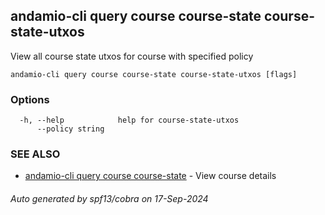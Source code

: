 ## andamio-cli query course course-state course-state-utxos

View all course state utxos for course with specified policy

```
andamio-cli query course course-state course-state-utxos [flags]
```

### Options

```
  -h, --help            help for course-state-utxos
      --policy string   
```

### SEE ALSO

* [andamio-cli query course course-state](andamio-cli_query_course_course-state.md)	 - View course details

###### Auto generated by spf13/cobra on 17-Sep-2024

